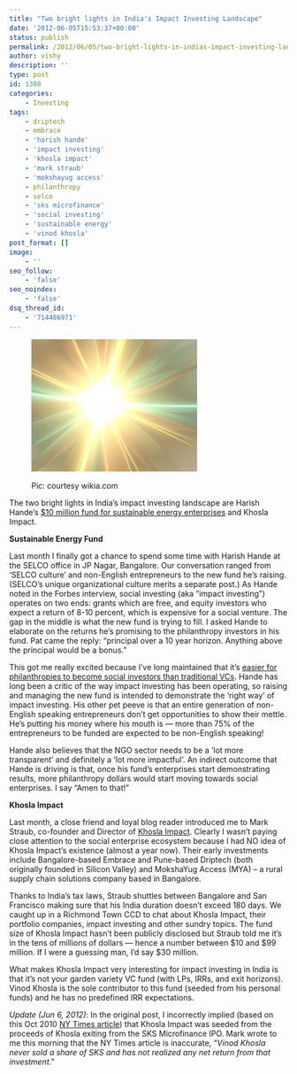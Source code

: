 ```yaml
---
title: "Two bright lights in India's Impact Investing Landscape"
date: '2012-06-05T15:53:37+00:00'
status: publish
permalink: /2012/06/05/two-bright-lights-in-indias-impact-investing-landscape
author: vishy
description: ''
type: post
id: 1308
categories:
    - Investing
tags:
    - driptech
    - embrace
    - 'harish hande'
    - 'impact investing'
    - 'khosla impact'
    - 'mark straub'
    - 'mokshayug access'
    - philanthropy
    - selco
    - 'sks microfinance'
    - 'social investing'
    - 'sustainable energy'
    - 'vinod khosla'
post_format: []
image:
    - ''
seo_follow:
    - 'false'
seo_noindex:
    - 'false'
dsq_thread_id:
    - '714486971'
---
```

<figure aria-describedby="caption-attachment-1339" class="wp-caption alignleft" id="attachment_1339" style="width: 300px">

[![](../../../../uploads/2012/06/BrightLight_wikia_com.jpg "BrightLight_wikia_com")](../../../../uploads/2012/06/BrightLight_wikia_com.jpg)<figcaption class="wp-caption-text" id="caption-attachment-1339">Pic: courtesy wikia.com</figcaption></figure>

The two bright lights in India’s impact investing landscape are Harish Hande’s [$10 million fund for sustainable energy enterprises](http://www.techsangam.com/2012/01/23/selcos-harish-hande-raising-10-million-to-fund-sustainable-energy-enterprises/) and Khosla Impact.

**Sustainable Energy Fund**

Last month I finally got a chance to spend some time with Harish Hande at the SELCO office in JP Nagar, Bangalore. Our conversation ranged from ‘SELCO culture’ and non-English entrepreneurs to the new fund he’s raising. (SELCO’s unique organizational culture merits a separate post.) As Hande noted in the Forbes interview, social investing (aka “impact investing”) operates on two ends: grants which are free, and equity investors who expect a return of 8-10 percent, which is expensive for a social venture. The gap in the middle is what the new fund is trying to fill. I asked Hande to elaborate on the returns he’s promising to the philanthropy investors in his fund. Pat came the reply: “principal over a 10 year horizon. Anything above the principal would be a bonus.”

This got me really excited because I’ve long maintained that it’s [easier for philanthropies to become social investors than traditional VCs](http://www.techsangam.com/2011/05/13/thoughts-on-philanthropy-disruption/). Hande has long been a critic of the way impact investing has been operating, so raising and managing the new fund is intended to demonstrate the ‘right way’ of impact investing. His other pet peeve is that an entire generation of non-English speaking entrepreneurs don’t get opportunities to show their mettle. He’s putting his money where his mouth is — more than 75% of the entrepreneurs to be funded are expected to be non-English speaking!

Hande also believes that the NGO sector needs to be a ‘lot more transparent’ and definitely a ‘lot more impactful’. An indirect outcome that Hande is driving is that, once his fund’s enterprises start demonstrating results, more philanthropy dollars would start moving towards social enterprises. I say “Amen to that!”

**Khosla Impact**

Last month, a close friend and loyal blog reader introduced me to Mark Straub, co-founder and Director of [Khosla Impact](http://www.khoslaimpact.com/). Clearly I wasn’t paying close attention to the social enterprise ecosystem because I had NO idea of Khosla Impact’s existence (almost a year now). Their early investments include Bangalore-based Embrace and Pune-based Driptech (both originally founded in Silicon Valley) and MokshaYug Access (MYA) – a rural supply chain solutions company based in Bangalore.

Thanks to India’s tax laws, Straub shuttles between Bangalore and San Francisco making sure that his India duration doesn’t exceed 180 days. We caught up in a Richmond Town CCD to chat about Khosla Impact, their portfolio companies, impact investing and other sundry topics. The fund size of Khosla Impact hasn’t been publicly disclosed but Straub told me it’s in the tens of millions of dollars — hence a number between $10 and $99 million. If I were a guessing man, I’d say $30 million.

What makes Khosla Impact very interesting for impact investing in India is that it’s not your garden variety VC fund (with LPs, IRRs, and exit horizons). Vinod Khosla is the sole contributor to this fund (seeded from his personal funds) and he has no predefined IRR expectations.

*Update (Jun 6, 2012)*: In the original post, I incorrectly implied (based on this Oct 2010 [NY Times article](http://www.nytimes.com/2010/10/06/business/global/06khosla.html?_r=2&pagewanted=all)) that Khosla Impact was seeded from the proceeds of Khosla exiting from the SKS Microfinance IPO. Mark wrote to me this morning that the NY Times article is inaccurate, “*Vinod Khosla never sold a share of SKS and has not realized any net return from that investment*.”